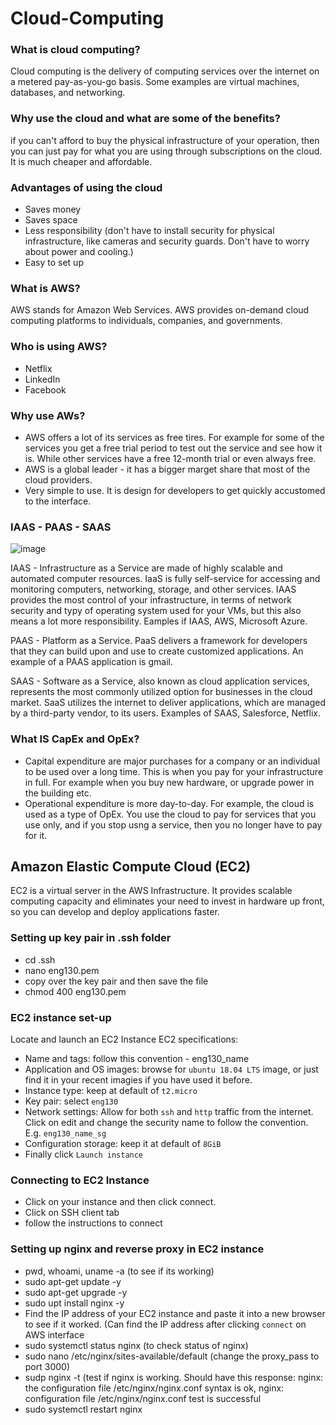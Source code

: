 # Cloud-Computing

### What is cloud computing?
Cloud computing is the delivery of computing services over the internet on a metered pay-as-you-go basis. Some examples are virtual machines, databases, and networking.

### Why use the cloud and what are some of the benefits?
if you can't afford to buy the physical infrastructure of your operation, then you can just pay for what you are using through subscriptions on the cloud. It is much cheaper and affordable. 

### Advantages of using the cloud
- Saves money
- Saves space
- Less responsibility (don't have to install security for physical infrastructure, like cameras and security guards. Don't have to worry about power and cooling.)
- Easy to set up

### What is AWS?
AWS stands for Amazon Web Services. AWS provides on-demand cloud computing platforms to individuals, companies, and governments.

### Who is using AWS?
- Netflix
- LinkedIn
- Facebook

### Why use AWs?
- AWS offers a lot of its services as free tires. For example for some of the services you get a free trial period to test out the service and see how it is. While other services have a free 12-month trial or even always free.
- AWS is a global leader - it has a bigger marget share that most of the cloud providers.
- Very simple to use. It is design for developers to get quickly accustomed to the interface.

### IAAS - PAAS - SAAS
![image](https://user-images.githubusercontent.com/89383740/199247851-66513f40-2d0f-4604-a695-57cdd947fcd7.png)

IAAS - Infrastructure as a Service are made of highly scalable and automated computer resources. IaaS is fully self-service for accessing and monitoring computers, networking, storage, and other services. IAAS provides the most control of your infrastructure, in terms of network security and typy of operating system used for your VMs, but this also means a lot more responsibility. Eamples if IAAS, AWS, Microsoft Azure.

PAAS - Platform as a Service. PaaS delivers a framework for developers that they can build upon and use to create customized applications. An example of a PAAS application is gmail.

SAAS - Software as a Service, also known as cloud application services, represents the most commonly utilized option for businesses in the cloud market. SaaS utilizes the internet to deliver applications, which are managed by a third-party vendor, to its users. Examples of SAAS, Salesforce, Netflix.

### What IS CapEx and OpEx?
- Capital expenditure are major purchases for a company or an individual to be used over a long time. This is when you pay for your infrastructure in full. For example when you buy new hardware, or upgrade power in the building etc.
- Operational expenditure is more day-to-day. For example, the cloud is used as a type of OpEx. You use the cloud to pay for services that you use only, and if you stop usng a service, then you no longer have to pay for it.


## Amazon Elastic Compute Cloud (EC2)
EC2 is a virtual server in the AWS Infrastructure. It provides scalable computing capacity and eliminates your need to invest in hardware up front, so you can develop and deploy applications faster.

### Setting up key pair in .ssh folder
- cd .ssh
- nano eng130.pem
- copy over the key pair and then save the file
- chmod 400 eng130.pem

### EC2 instance set-up
Locate and launch an EC2 Instance
EC2 specifications:
- Name and tags: follow this convention - eng130_name
- Application and OS images: browse for `ubuntu 18.04 LTS` image, or just find it in your recent imagies if you have used it before.
- Instance type: keep at default of `t2.micro`
- Key pair: select `eng130`
- Network settings: Allow for both `ssh` and `http` traffic from the internet. Click on edit and change the security name to follow the convention. E.g. `eng130_name_sg`
- Configuration storage: keep it at default of `8GiB`
- Finally click `Launch instance`

### Connecting to EC2 Instance
- Click on your instance and then click connect.
- Click on SSH client tab
- follow the instructions to connect

### Setting up nginx and reverse proxy in EC2 instance
- pwd, whoami, uname -a (to see if its working)
- sudo apt-get update -y
- sudo apt-get upgrade -y
- sudo upt install nginx -y
- Find the IP address of your EC2 instance and paste it into a new browser to see if it worked. (Can find the IP address after clicking `connect` on AWS interface
- sudo systemctl status nginx (to check status of nginx)
- sudo nano /etc/nginx/sites-available/default (change the proxy_pass to port 3000)
- sudp nginx -t (test if nginx is working. Should have this response: nginx: the configuration file /etc/nginx/nginx.conf syntax is ok,
nginx: configuration file /etc/nginx/nginx.conf test is successful
- sudo systemctl restart nginx
